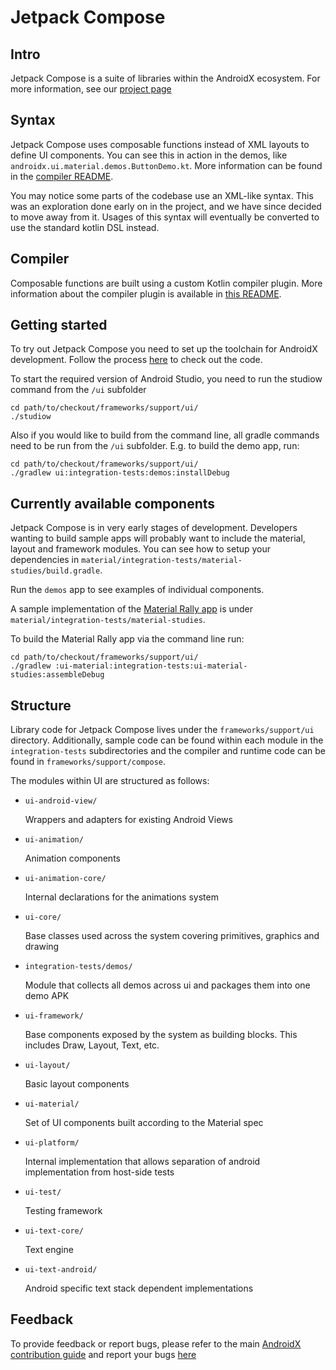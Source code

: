# Jetpack Compose
## Intro
Jetpack Compose is a suite of libraries within the AndroidX ecosystem. For more information, see our [project page](https://developer.android.com/jetpackcompose)

## Syntax
Jetpack Compose uses composable functions instead of XML layouts to define UI components. You can see this in action in the demos, like `androidx.ui.material.demos.ButtonDemo.kt`. More information can be found in the [compiler README](https://android.googlesource.com/platform/frameworks/support/+/androidx-master-dev/compose/README.md).

You may notice some parts of the codebase use an XML-like syntax. This was an exploration done early on in the project, and we have since decided to move away from it. Usages of this syntax will eventually be converted to use the standard kotlin DSL instead.

## Compiler
Composable functions are built using a custom Kotlin compiler plugin. More information about the compiler plugin is available in [this README](https://android.googlesource.com/platform/frameworks/support/+/androidx-master-dev/compose/README.md).

## Getting started
To try out Jetpack Compose you need to set up the toolchain for AndroidX development. Follow the process [here](https://android.googlesource.com/platform/frameworks/support/+/androidx-master-dev/README.md) to check out the code.

To start the required version of Android Studio, you need to run the studiow command from the `/ui` subfolder

    cd path/to/checkout/frameworks/support/ui/
    ./studiow

Also if you would like to build from the command line, all gradle commands need to be run from the `/ui` subfolder.  E.g. to build the demo app, run:

    cd path/to/checkout/frameworks/support/ui/
    ./gradlew ui:integration-tests:demos:installDebug

## Currently available components
Jetpack Compose is in very early stages of development. Developers wanting to build sample apps will probably want to include the material, layout and framework modules. You can see how to setup your dependencies in `material/integration-tests/material-studies/build.gradle`.

Run the `demos` app to see examples of individual components.

A sample implementation of the [Material Rally app](https://material.io/design/material-studies/rally.html) is under `material/integration-tests/material-studies`.

To build the Material Rally app via the command line run:

    cd path/to/checkout/frameworks/support/ui/
    ./gradlew :ui-material:integration-tests:ui-material-studies:assembleDebug


## Structure
Library code for Jetpack Compose lives under the `frameworks/support/ui` directory. Additionally, sample code can be found within each module in the `integration-tests` subdirectories and the compiler and runtime code can be found in `frameworks/support/compose`.

The modules within UI are structured as follows:
* `ui-android-view/`

   Wrappers and adapters for existing Android Views
* `ui-animation/`

   Animation components
* `ui-animation-core/`

   Internal declarations for the animations system
* `ui-core/`

   Base classes used across the system covering primitives, graphics and drawing
* `integration-tests/demos/`

   Module that collects all demos across ui and packages them into one demo APK
* `ui-framework/`

   Base components exposed by the system as building blocks. This includes Draw, Layout, Text, etc.
* `ui-layout/`

   Basic layout components
* `ui-material/`

   Set of UI components built according to the Material spec
* `ui-platform/`

   Internal implementation that allows separation of android implementation from host-side tests
* `ui-test/`

   Testing framework
* `ui-text-core/`

   Text engine

* `ui-text-android/`

   Android specific text stack dependent implementations

## Feedback
To provide feedback or report bugs, please refer to the main [AndroidX contribution guide](https://android.googlesource.com/platform/frameworks/support/+/androidx-master-dev/README.md) and report your bugs [here](https://issuetracker.google.com/issues/new?component=612128)

